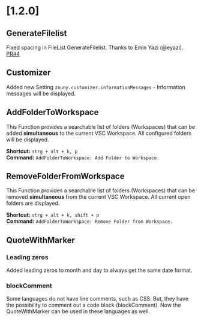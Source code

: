# [1.2.0]

## GenerateFilelist

Fixed spacing in FileList GenerateFilelist. Thanks to Emin Yazi (@eyazi). [PR#4](https://github.com/dennykorsukewitz/VSCode-Znuny/pull/4)

## Customizer

Added new Setting `znuny.customizer.informationMessages` - Information messages will be displayed.

## AddFolderToWorkspace

This Function provides a searchable list of folders (Workspaces) that can be added **simultaneous** to the current VSC Workspace. All configured folders will be displayed.

**Shortcut:** ```strg + alt + k, p```<br>
**Command:**  ```AddFolderToWorkspace: Add Folder to Workspace.```

## RemoveFolderFromWorkspace

This Function provides a searchable list of folders (Workspaces) that can be removed **simultaneous** from the current VSC Workspace. All current open folders are displayed.

**Shortcut:** ```strg + alt + k, shift + p```<br>
**Command:**  ```AddFolderToWorkspace: Remove Folder from Workspace.```

## QuoteWithMarker

### Leading zeros

Added leading zeros to month and day to always get the same date format.

### blockComment

Some languages do not have line comments, such as CSS.
But, they have the possibility to comment out a code block (blockComment).
Now the QuoteWithMarker can be used in these languages as well.
